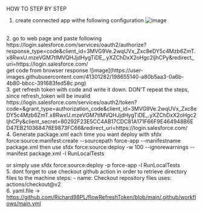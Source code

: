 HOW TO STEP BY STEP

1. create connected app withe following configuration
![image](https://user-images.githubusercontent.com/41301282/198654875-c9b5e0c7-8c26-4696-9097-cae630c65b6e.png)
<br>
2. go to web page and paste following
https://login.salesforce.com/services/oauth2/authorize?response_type=code&client_id=3MVG9Ve.2wqUVx_Zxc8eDY5c4Mzb6ZmT.x8RwxU.mzeVGM7tIMVQHJjdHygTiDE_.yXZChDxX2oHgc2ljhCPy&redirect_uri=https://login.salesforce.com/
<br>
get code from browser response
![image](https://user-images.githubusercontent.com/41301282/198655140-a80b5aa3-0a6b-4b80-bbcc-391683fed58c.png)
<br>
3.
get refresh token with code and write it down. 
DON'T repeat the steps, since refresh_token will be invalid
https://login.salesforce.com/services/oauth2/token?code=<code_here>&grant_type=authorization_code&client_id=3MVG9Ve.2wqUVx_Zxc8eDY5c4Mzb6ZmT.x8RwxU.mzeVGM7tIMVQHJjdHygTiDE_.yXZChDxX2oHgc2ljhCPy&client_secret=80292F23E5CC4AB17CDC81A171F66F9E464948B6ED47EB210368478E9873FC66&redirect_uri=https://login.salesforce.com/
<br>
4. Generate package.xml each time you want deploy with 
sfdx force:source:manifest:create --sourcepath force-app --manifestname package.xml 
then use sfdx force:source:deploy -w 100 --ignorewarnings --manifest package.xml -l RunLocalTests

or simply use
sfdx force:source:deploy -p force-app -l RunLocalTests
<br>
5. dont forget to use checkout github action in order to retrieve directory files to the machine
steps:
      - name: Checkout repository files 
        uses: actions/checkout@v2
<br>
6. yaml.file -> https://github.com/Richard98PL/flowRefreshToken/blob/main/.github/workflows/main.yml
